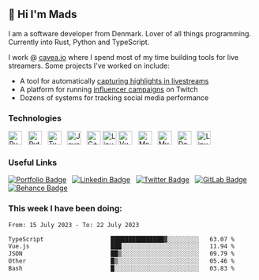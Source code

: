 ## 👋 Hi I'm Mads

I am a software developer from Denmark. Lover of all things programming. Currently into Rust, Python and TypeScript.

I work @ [cavea.io](https://cavea.io?utm_source=github_hougesen) where I spend most of my time building tools for live streamers. Some projects I've worked on include:

-   A tool for automatically [capturing highlights in livestreams](https://capturelab.gg/?utm_source=github_hougesen)
-   A platform for running [influencer campaigns](https://adlab.gg?utm_source=github_hougesen) on Twitch
-   Dozens of systems for tracking social media performance

### Technologies

<img src="https://img.shields.io/badge/Rust-282C34?logo=rust&style=for-the-badge&link=https://github.com/Hougesen?tab=repositories&q=&type=&language=rust&sort=" alt="Rust logo" title="Rust" height="28" />  
<img src="https://img.shields.io/badge/Python-282C34?logo=Python&style=for-the-badge&logoColor=3776AB&link=https://github.com/Hougesen?tab=repositories&q=&type=&language=python&sort=" alt="Python logo" title="Python" height="28" />  
<img src="https://img.shields.io/badge/TypeScript-282C34?logo=typescript&style=for-the-badge&link=https://github.com/Hougesen?tab=repositories&q=&type=&language=typescript&sort=" alt="TypeScript logo" title="TypeScript" height="28" />  
<img src="https://img.shields.io/badge/JavaScript-282C34?logo=javascript&style=for-the-badge&link=https://github.com/Hougesen?tab=repositories&q=&type=&language=javascript&sort=" alt="JavaScript logo" title="JavaScript" height="28" />  
<img src="https://img.shields.io/badge/C++-%23282C34.svg?style=for-the-badge&logo=c%2B%2B&logoColor=white&link=https://github.com/Hougesen?tab=repositories&q=docker&type=&language=cpp&sort=" alt="C++ logo" title="C++" height="28" /> 
<img src="https://img.shields.io/badge/RabbitMQ-282C34?logo=rabbitmq&style=for-the-badge&logoColor=white&link=https://github.com/Hougesen?tab=repositories&q=rabbitmq&type=&language=&sort=" alt="Linux logo" title="RabbitMQ" height="28" />
<img src="https://img.shields.io/badge/Vue-282C34?logo=vuedotjs&style=for-the-badge&link=https://github.com/Hougesen?tab=repositories&q=&type=&language=vue&sort=" alt="Vue.js logo" title="Vue.js" height="28" />  
<img src="https://img.shields.io/badge/MongoDB-282C34?logo=mongodb&style=for-the-badge&link=https://github.com/Hougesen?tab=repositories&q=mongodb&type=&language=&sort=" alt="MongoDB logo" title="MongoDB" height="28" />  
<img src="https://img.shields.io/badge/MySQL-282C34?logo=mysql&style=for-the-badge&logoColor=white&link=https://github.com/Hougesen?tab=repositories&q=mysql&type=&language=&sort=" alt="MySQL logo" title="MySQL" height="28" />  
<img src="https://img.shields.io/badge/Docker-282C34?logo=docker&style=for-the-badge&link=https://github.com/Hougesen?tab=repositories&q=docker&type=&language=&sort=" alt="Docker logo" title="Docker" height="28" />  
<img src="https://img.shields.io/badge/Linux-282C34?logo=linux&style=for-the-badge&logoColor=white&link=https://github.com/Hougesen?tab=repositories&q=linux&type=&language=&sort=" alt="Linux logo" title="Linux" height="28" />

### Useful Links

[![Portfolio Badge](https://img.shields.io/badge/Portfolio-282C34?&style=for-the-badge&logo=node-js&logoColor=white&link=https://mhouge.dk/)](https://mhouge.dk/?utm_source=github)  
[![Linkedin Badge](https://img.shields.io/badge/-LinkedIn-282C34?style=for-the-badge&logo=Linkedin&logoColor=0077b5&link=https://www.linkedin.com/in/mads-hougesen/)](https://www.linkedin.com/in/mads-hougesen-78733016a/)  
[![Twitter Badge](https://img.shields.io/badge/-Twitter-282C34?style=for-the-badge&logo=Twitter&link=https://twitter.com/Mads_Hougesen/)](https://twitter.com/Mads_Hougesen/)  
[![GitLab Badge](https://img.shields.io/badge/-GitLab-282C34?style=for-the-badge&logo=GitLab&link=https://gitlab.com/Hougesen/)](https://gitlab.com/Hougesen)  
[![Behance Badge](https://img.shields.io/badge/-Behance-282C34?style=for-the-badge&logo=Behance&logoColor=1769ff&link=https://www.behance.net/MadsHougesen/)](https://www.behance.net/MadsHougesen/)

### This week I have been doing:

<!--START_SECTION:waka-->

```txt
From: 15 July 2023 - To: 22 July 2023

TypeScript                   ███████████████▓░░░░░░░░░   63.07 %
Vue.js                       ███░░░░░░░░░░░░░░░░░░░░░░   11.94 %
JSON                         ██▒░░░░░░░░░░░░░░░░░░░░░░   09.79 %
Other                        █▒░░░░░░░░░░░░░░░░░░░░░░░   05.46 %
Bash                         █░░░░░░░░░░░░░░░░░░░░░░░░   03.83 %
```

<!--END_SECTION:waka-->

<img src="https://gpvc.arturio.dev/hougesen" style="display: none !important; width: 1px !important; height: 1px !important ; color: transparent !important; background-color: transparent !important; background: transparent !important; fill: transparent !important" />
